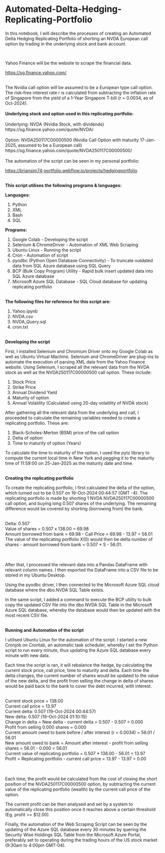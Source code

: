 # Automated-Delta-Hedging-Replicating-Portfolio

In this notebook, I will describe the processes of creating an Automated Delta Hedging Replicating Portfolio of shorting an NVDA European call option by trading in the underlying stock and bank account.

<br/>

Yahoo Finance will be the website to scrape the financial data.

https://sg.finance.yahoo.com/

<br/>
The Nvidia call option will be assumed to be a European type call option. The risk-free interest rate r is calculated from subtracting the inflation rate of Singapore from the yield of a 1-Year Singapore T-bill (r = 0.0034, as of Oct-2024).

<br/>
<br/><b>Underlying stock and option used in this replicating portfolio:</b>

<br/>
<br/>
Underlying: NVDA (Nvidia Stock, with dividends)<br/>
https://sg.finance.yahoo.com/quote/NVDA/<br />

<br/>
Option: NVDA250117C00000500 (Nvidia Call Option with maturity 17-Jan-2025, assumed to be a European call)
https://sg.finance.yahoo.com/quote/NVDA250117C00000500/

<br />
<br />
The automation of the script can be seen in my personal portfolio:

https://briansim74-portfolio.webflow.io/projects/hedgingportfolio


<br/><b>This script utilises the following programs & languages:</b>

<b>Languages:</b>
1. Python
2. XML
3. Bash
4. SQL

<b>Programs:</b>
1. Google Colab - Developing the script
2. Selenium & ChromeDriver - Automation of XML Web Scraping
3. Ubuntu Linux - Running the script
4. Cron - Automation of script
5. pyodbc (Python Open Database Connectivity) - To truncate outdated data from SQL Azure database using SQL Query
6. BCP (Bulk Copy Program) Utility - Rapid bulk insert updated data into SQL Azure database
7. Microsoft Azure SQL Database - SQL Cloud database for updating replicating portfolio

<br/><b>The following files for reference for this script are:</b>
1. Yahoo.ipynb
2. NVDA.csv
3. NVDA_Query.sql
4. cron.txt

<br/><b>Developing the script</b>

First, I installed Selenium and Chromium Driver onto my Google Colab as well as Ubuntu Virtual Machine. Selenium and ChromeDriver are plug-ins to automate the execution of parsing XML data from the Yahoo Finance website.
Using Selenium, I scraped all the relevant data from the NVDA stock as well as the NVDA250117C00000500 call option. These include:

1. Stock Price
2. Strike Price
3. Annual Dividend Yield
4. Maturity of option
5. Annual Volatility (Calculated using 20-day volatility of NVDA stock)

After gathering all the relevant data from the underlying and call, I proceeded to calculate the remaining variables needed to create a replicating portfolio. These are:

1. Black-Scholes-Merton (BSM) price of the call option
2. Delta of option
3. Time to maturity of option (Years)

To calculate the time to maturity of the option, I used the pytz library to compute the current local time in New York and pegging it to the maturity time of 11:59:00 on 25-Jan-2025 as the maturity date and time.

<br/><b>Creating the replicating portfolio</b>

To create the replicating portfolio, I first calculated the delta of the option, which turned out to be 0.507 on 19-Oct-2024 00:44:57 (GMT -4). The replicating portfolio is made by shorting 1 NVDA NVDA250117C00000500 call option, and buying long 0.507 shares of the underlying. The remaining difference would be covered by shorting (borrowing from) the bank.

<br/>
Delta: 0.507
<br/>
Value of shares = 0.507 x 138.00 = 69.98
<br/>
Amount borrowed from bank = 69.98 - Call Price = 69.98 - 13.97 = 56.01

<br />
The value of the replicating portfolio X(0) would then be delta number of shares - amount borrowed from bank = 0.507 * S - 56.01.

<br/><br/>
After that, I processed the relevant data into a Pandas DataFrame with relevant column names. I then exported the DataFrame into a CSV file to be stored in my Ubuntu Desktop.

Using the pyodbc driver, I then connected to the Microsoft Azure SQL cloud database where the dbo.NVDA SQL Table exists.

In the same script, I added a command to execute the BCP utility to bulk copy the updated CSV file into the dbo.NVDA SQL Table in the Microsoft Azure SQL database, whereby the database would then be updated with the most recent CSV file.

<br/><b>Running and Automation of the script</b>

I utilised Ubuntu Linux for the automation of the script. I started a new Cronjob on Crontab, an automatic task scheduler, whereby I set the Python script to run every minute, thus updating the Azure SQL database every minute with new data.

Each time the script is ran, it will rebalance the hedge, by calculating the current stock price, call price, time to maturity and delta. Each time the delta changes, the current number of shares would be updated to the value of the new delta, and the profit from selling the change in delta of shares would be paid back to the bank to cover the debt incurred, with interest.

<br/>
Current stock price = 138.00
<br/>
Current call price = 13.97
<br/>
Current delta: 0.507 (19-Oct-2024 00:44:57)
<br/>
New delta: 0.507 (19-Oct-2024 01:10:15)
<br/>
Change in delta = New delta - current delta = 0.507 - 0.507 = 0.000
<br/>
Profit from selling 0.000 shares = 0.000
<br/>
Current amount owed to bank before / after interest (r = 0.0034) = 56.01 / 56.01
<br/>
New amount owed to bank = Amount after interest - profit from selling shares = 56.01 - 0.000 = 56.01
<br/>
Current value of replicating portfolio = 0.507 * 138.00 - 56.01 = 13.97
<br/>
Profit = Replicating portfolio - current call price = 13.97 - 13.97 = 0.00

<br/><br/>
Each time, the profit would be calculated from the cost of closing the short position of the NVDA250117C00000500 option, by subtracting the current value of the replicating portfolio (wealth) by the current call price of the option.

The current profit can be then analysed and set by a system to automatically close this position once it reaches above a certain threshold (Eg. profit >= $12.00)

Finally, the automation of the Web Scraping Script can be seen by the updating of the Azure SQL database every 30 minutes by quering the Security Wise Holdings SQL Table from the Microsoft Azure Portal, preferably set to operating during the trading hours of the US stock market (9:30am to 4:00pm GMT-04).

